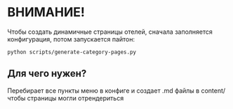 # ВНИМАНИЕ!
Чтобы создать динамичные страницы отелей, сначала заполняется конфигурация, потом запускается пайтон:

```
python scripts/generate-category-pages.py
```

## Для чего нужен?
Перебирает все пункты меню в конфиге и создает .md файлы в content/ чтобы страницы могли отрендериться
